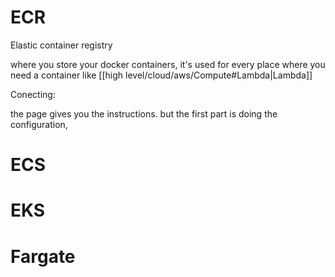# ECR
Elastic container registry

where you store your docker containers, it's used for every place where you need a container like [[high level/cloud/aws/Compute#Lambda|Lambda]]

Conecting:

the page gives you the instructions. but the first part is doing the configuration,

# ECS
# EKS
# Fargate
